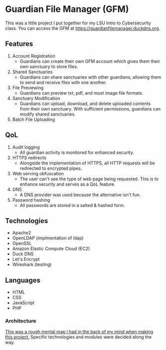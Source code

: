 # Guardian File Manager (GFM)
This was a little project I put together for my LSU Intro to Cybersecurity class. You can access the GFM at https://guardianfilemanager.duckdns.org.

## Features
1. Account Registration
   - Guardians can create their own GFM account which gives them their own sanctuary to store files.
2. Shared Sanctuaries
   - Guardians can share sanctuaries with other guardians, allowing them to send and receive files with one another.
3. File Previewing
   - Guardians can preview txt, pdf, and most image file formats.
4. Sanctuary Modification
   - Guardians can upload, download, and delete uploaded contents from their own sanctuary. With sufficient permissions, guardians can modify shared sanctuaries.
5. Batch File Uploading

## QoL
1. Audit logging
   - All guardian activity is monitored for enhanced security.
2. HTTPS redirects
   - Alongside the implementation of HTTPS, all HTTP requests will be redirected to encrypted pipes.
3. Web serving obfuscation
   - The user can't see the type of web page being requested. This is to enhance security and serves as a QoL feature.
4. DNS
   - A DNS provider was used because the alternative isn't fun.
5. Password hashing
   - All passwords are stored in a salted & hashed form. 

## Technologies
- Apache2
- OpenLDAP (implmentation of ldap)
- OpenSSL
- Amazon Elastic Compute Cloud (EC2)
- Duck DNS
- Let's Encrypt
- Wireshark (testing)

## Languages
- HTML
- CSS
- JavaScript
- PHP

### Architecture
[This was a rough mental map I had in the back of my mind when making this project.](https://imgur.com/a/X1NhrFh) Specific technologies and modules were decided along the way.

